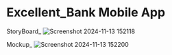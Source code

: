 # Excellent_Bank Mobile App

StoryBoard_
![Screenshot 2024-11-13 152118](https://github.com/user-attachments/assets/7bb1911f-76f7-42f4-8491-dc63b7c0aadf)

Mockup_
![Screenshot 2024-11-13 152200](https://github.com/user-attachments/assets/3e6d3786-693b-40bc-9ee1-e460918d9c73)
